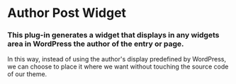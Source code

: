 # Author Post Widget

### This plug-in generates a widget that displays in any widgets area in WordPress the author of the entry or page.

In this way, instead of using the author's display predefined by WordPress, we can choose to place it where we want without touching the source code of our theme. 